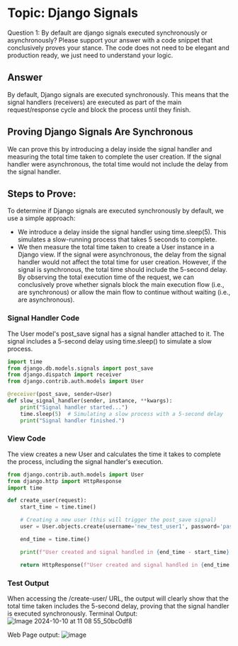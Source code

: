 # Topic: Django Signals

Question 1: By default are django signals executed synchronously or asynchronously? Please support your answer with a code snippet that conclusively proves your stance. The code does not need to be elegant and production ready, we just need to understand your logic.


## Answer
By default, Django signals are executed synchronously. This means that the signal handlers (receivers) are executed as part of the main request/response cycle and block the process until they finish.

## Proving Django Signals Are Synchronous
We can prove this by introducing a delay inside the signal handler and measuring the total time taken to complete the user creation. If the signal handler were asynchronous, the total time would not include the delay from the signal handler.



## Steps to Prove:
To determine if Django signals are executed synchronously by default, we use a simple approach:

- We introduce a delay inside the signal handler using time.sleep(5). This simulates a slow-running process that takes 5 seconds to complete.
- We then measure the total time taken to create a User instance in a Django view. If the signal were asynchronous, the delay from the signal handler would not affect the total time for user creation. However, if the signal is synchronous, the total time should include the 5-second delay.
By observing the total execution time of the request, we can conclusively prove whether signals block the main execution flow (i.e., are synchronous) or allow the main flow to continue without waiting (i.e., are asynchronous).

### Signal Handler Code
The User model's post_save signal has a signal handler attached to it. The signal includes a 5-second delay using time.sleep() to simulate a slow process.
```python
import time
from django.db.models.signals import post_save
from django.dispatch import receiver
from django.contrib.auth.models import User

@receiver(post_save, sender=User)
def slow_signal_handler(sender, instance, **kwargs):
    print("Signal handler started...")
    time.sleep(5)  # Simulating a slow process with a 5-second delay
    print("Signal handler finished.")
```
### View Code
The view creates a new User and calculates the time it takes to complete the process, including the signal handler's execution.
```python
from django.contrib.auth.models import User
from django.http import HttpResponse
import time

def create_user(request):
    start_time = time.time()

    # Creating a new user (this will trigger the post_save signal)
    user = User.objects.create(username='new_test_user1', password='password1234')

    end_time = time.time()

    print(f"User created and signal handled in {end_time - start_time} seconds.")

    return HttpResponse(f"User created and signal handled in {end_time - start_time} seconds.")
```

### Test Output 
When accessing the /create-user/ URL, the output will clearly show that the total time taken includes the 5-second delay, proving that the signal handler is executed synchronously.
Terminal Output:
![Image 2024-10-10 at 11 08 55_50bc0df8](https://github.com/user-attachments/assets/427e0d94-ea24-4bb4-9855-bbd935351e15)

Web Page output:
![image](https://github.com/user-attachments/assets/223a2fc8-a8d9-4690-8b95-45e32b9e2d0f)

